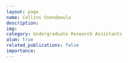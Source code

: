 ```yaml
---
layout: page
name: Collins Ssendawula
description:
img:
category: Undergraduate Research Assistants
alum: true
related_publications: false
importance:
---
```

